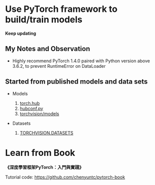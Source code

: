 # Use PyTorch framework to build/train models
**Keep updating**

## My Notes and Observation
- Highly recommend PyTorch 1.4.0 paired with Python version above 3.6.2, to prevent RuntimeError on DataLoader

## Started from published models and data sets
- Models
  1. [torch.hub](https://pytorch.org/docs/stable/hub.html)
  2. [hubconf.py](https://github.com/pytorch/vision/blob/master/hubconf.py)
  3. [torchvision/models](https://github.com/pytorch/vision/tree/b6f28ec1a8c5fdb8d01cc61946e8f87dddcfa830/torchvision/models)
  
- Datasets
  1. [TORCHVISION.DATASETS](https://pytorch.org/docs/stable/torchvision/datasets.html)
  
# Learn from Book
**《深度學習框架PyTorch：入門與實踐》**

Tutorial code:
https://github.com/chenyuntc/pytorch-book
